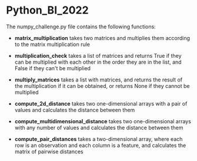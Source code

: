 # Python_BI_2022

The numpy_challenge.py file contains the following functions:

- __matrix_multiplication__ takes two matrices and multiplies them according to the matrix multiplication rule

- __multiplication_check__ takes a list of matrices and returns True if they can be multiplied with each other in the order they are in the list, and False if they can't be multiplied

- __multiply_matrices__ takes a list with matrices, and returns the result of the multiplication if it can be obtained, or returns None if they cannot be multiplied

- __compute_2d_distance__ takes two one-dimensional arrays with a pair of values and calculates the distance between them

- __compute_multidimensional_distance__ takes two one-dimensional arrays with any number of values and calculates the distance between them

- __compute_pair_distances__ takes a two-dimensional array, where each row is an observation and each column is a feature, and calculates the matrix of pairwise distances
